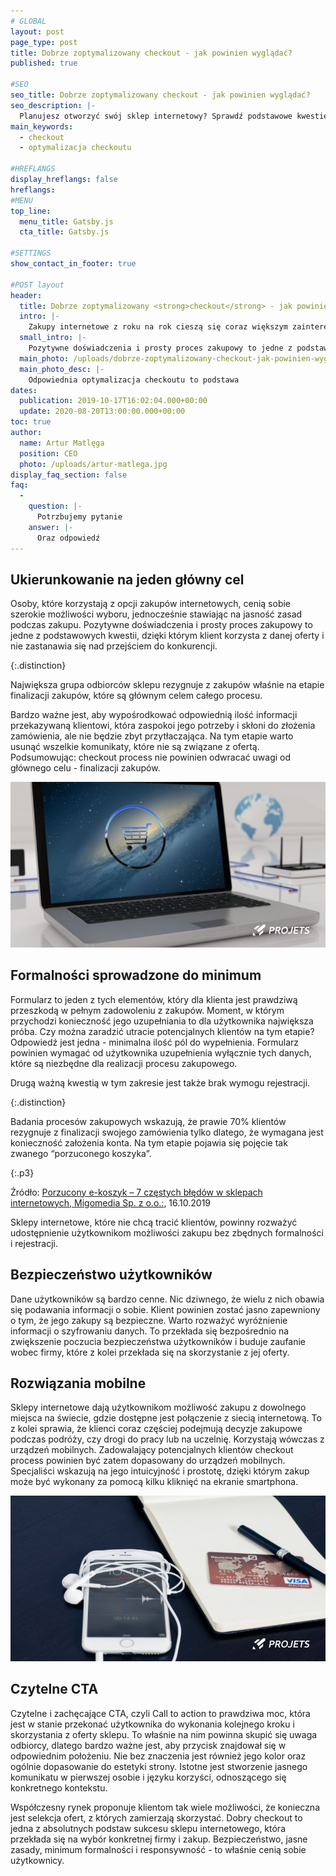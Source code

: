 ```yaml
---
# GLOBAL 
layout: post
page_type: post
title: Dobrze zoptymalizowany checkout - jak powinien wyglądać?
published: true

#SEO
seo_title: Dobrze zoptymalizowany checkout - jak powinien wyglądać?
seo_description: |-
  Planujesz otworzyć swój sklep internetowy? Sprawdź podstawowe kwestie. Dowiedz się, jak powinien wyglądać właściwie działający checkout i dlaczego to ważne.
main_keywords:
  - checkout
  - optymalizacja checkoutu

#HREFLANGS
display_hreflangs: false
hreflangs:
#MENU 
top_line:
  menu_title: Gatsby.js
  cta_title: Gatsby.js

#SETTINGS
show_contact_in_footer: true

#POST layout
header: 
  title: Dobrze zoptymalizowany <strong>checkout</strong> - jak powinien wyglądać?
  intro: |-
    Zakupy internetowe z roku na rok cieszą się coraz większym zainteresowaniem klientów. Dzięki nim można zaoszczędzić swój czas, nie wychodząc z domu. Osoby, które korzystają z opcji zakupów internetowych, cenią sobie szerokie możliwości wyboru, jednocześnie stawiając na jasność zasad podczas zakupu. Pozytywne doświadczenia i prosty proces zakupowy to jedne z podstawowych kwestii, dzięki którym klient korzysta z danej oferty i nie zastanawia się nad przejściem do konkurencji. 
  small_intro: |-
    Pozytywne doświadczenia i prosty proces zakupowy to jedne z podstawowych kwestii, dzięki którym klient korzysta z danej oferty i nie zastanawia się nad przejściem do konkurencji. 
  main_photo: /uploads/dobrze-zoptymalizowany-checkout-jak-powinien-wygladac-01.jpg
  main_photo_desc: |-
    Odpowiednia optymalizacja checkoutu to podstawa
dates:
  publication: 2019-10-17T16:02:04.000+00:00
  update: 2020-08-20T13:00:00.000+00:00
toc: true
author:
  name: Artur Matlęga
  position: CEO
  photo: /uploads/artur-matlega.jpg
display_faq_section: false
faq:
  -
    question: |-
      Potrzbujemy pytanie
    answer: |-
      Oraz odpowiedź
---
```

## Ukierunkowanie na jeden główny cel

Osoby, które korzystają z opcji zakupów internetowych, cenią sobie szerokie możliwości wyboru, jednocześnie stawiając na jasność zasad podczas zakupu. Pozytywne doświadczenia i prosty proces zakupowy to jedne z podstawowych kwestii, dzięki którym klient korzysta z danej oferty i nie zastanawia się nad przejściem do konkurencji. 

{:.distinction}

Największa grupa odbiorców sklepu rezygnuje z zakupów właśnie na etapie finalizacji zakupów, które są głównym celem całego procesu.

Bardzo ważne jest, aby wypośrodkować odpowiednią ilość informacji przekazywaną klientowi, która zaspokoi jego potrzeby i skłoni do złożenia zamówienia, ale nie będzie zbyt przytłaczająca. Na tym etapie warto usunąć wszelkie komunikaty, które nie są związane z ofertą. Podsumowując: checkout process nie powinien odwracać uwagi od głównego celu - finalizacji zakupów.

![Nie wolno odwracać uwagi od głównego celu - finalizacji zakupów](/uploads/dobrze-zoptymalizowany-checkout-jak-powinien-wygladac-02.jpg)

## Formalności sprowadzone do minimum

Formularz to jeden z tych elementów, który dla klienta jest prawdziwą przeszkodą w pełnym zadowoleniu z zakupów. Moment, w którym przychodzi konieczność jego uzupełniania to dla użytkownika największa próba. Czy można zaradzić utracie potencjalnych klientów na tym etapie? Odpowiedź jest jedna - minimalna ilość pól do wypełnienia. Formularz powinien wymagać od użytkownika uzupełnienia wyłącznie tych danych, które są niezbędne dla realizacji procesu zakupowego. 

Drugą ważną kwestią w tym zakresie jest także brak wymogu rejestracji. 

{:.distinction}

Badania procesów zakupowych wskazują, że prawie 70% klientów rezygnuje z finalizacji swojego zamówienia tylko dlatego, że wymagana jest konieczność założenia konta. Na tym etapie pojawia się pojęcie tak zwanego “porzuconego koszyka”.

{:.p3}

Źródło: [Porzucony e-koszyk – 7 częstych błędów w sklepach internetowych, Migomedia Sp. z o.o.:](https://www.migomedia.pl/porzucony-e-koszyk-7-czestych-bledow-w-sklepach-internetowych), 16.10.2019

Sklepy internetowe, które nie chcą tracić klientów, powinny rozważyć udostępnienie użytkownikom możliwości zakupu bez zbędnych formalności i rejestracji.

## Bezpieczeństwo użytkowników

Dane użytkowników są bardzo cenne. Nic dziwnego, że wielu z nich obawia się podawania informacji o sobie. Klient powinien zostać jasno zapewniony o tym, że jego zakupy są bezpieczne. Warto rozważyć wyróżnienie informacji o szyfrowaniu danych. To przekłada się bezpośrednio na zwiększenie poczucia bezpieczeństwa użytkowników i buduje zaufanie wobec firmy, które z kolei przekłada się na skorzystanie z jej oferty. 

## Rozwiązania mobilne

Sklepy internetowe dają użytkownikom możliwość zakupu z dowolnego miejsca na świecie, gdzie dostępne jest połączenie z siecią internetową. To z kolei sprawia, że klienci coraz częściej podejmują decyzje zakupowe podczas podróży, czy drogi do pracy lub na uczelnię. Korzystają wówczas z urządzeń mobilnych. Zadowalający potencjalnych klientów checkout process powinien być zatem dopasowany do urządzeń mobilnych. Specjaliści wskazują na jego intuicyjność i prostotę, dzięki którym zakup może być wykonany za pomocą kilku kliknięć na ekranie smartphona. 

![Rozwiązania mobilne](/uploads/dobrze-zoptymalizowany-checkout-jak-powinien-wygladac-03.jpg)

## Czytelne CTA

Czytelne i zachęcające CTA, czyli Call to action to prawdziwa moc, która jest w stanie przekonać użytkownika do wykonania kolejnego kroku i skorzystania z oferty sklepu. To właśnie na nim powinna skupić się uwaga odbiorcy, dlatego bardzo ważne jest, aby przycisk znajdował się w odpowiednim położeniu. Nie bez znaczenia jest również jego kolor oraz ogólnie dopasowanie do estetyki strony. Istotne jest stworzenie jasnego komunikatu w pierwszej osobie i języku korzyści, odnoszącego się konkretnego kontekstu. 

Współczesny rynek proponuje klientom tak wiele możliwości, że konieczna jest selekcja ofert, z których zamierzają skorzystać. Dobry checkout to jedna z absolutnych podstaw sukcesu sklepu internetowego, która przekłada się na wybór konkretnej firmy i zakup. Bezpieczeństwo, jasne zasady, minimum formalności i responsywność - to właśnie cenią sobie użytkownicy.